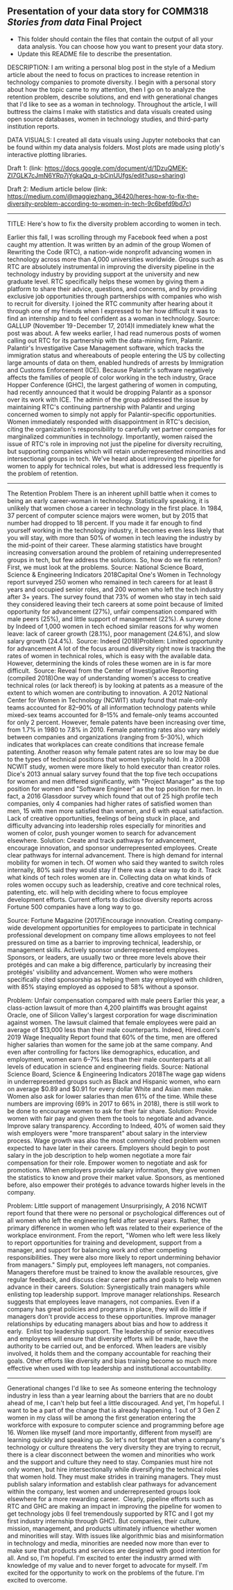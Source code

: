 ## Presentation of your data story for COMM318 _Stories from data_ Final Project

* This folder should contain the files that contain the output of all your data analysis. You can choose how you want to present your data story.
* Update this README file to describe the presentation.

DESCRIPTION: I am writing a personal blog post in the style of a Medium article about the need to focus on practices to increase retention in technology companies to promote diversity. I begin with a personal story about how the topic came to my attention, then I go on to analyze the retention problem, describe solutions, and end with generational changes that I'd like to see as a woman in technology. Throughout the article, I will buttress the claims I make with statistics and data visuals created using open source databases, women in technology studies, and third-party institution reports.

DATA VISUALS: I created all data visuals using Jupyter notebooks that can be found within my data analysis folders. Most plots are made using plotly's interactive plotting libraries.

Draft 1: (link: https://docs.google.com/document/d/1DzuQMEK-ZI7GLK7cJmN6YRp7jYgkaQq_q-bCinUUfgs/edit?usp=sharing)

Draft 2: Medium article below (link: https://medium.com/@maggiezhang_36420/heres-how-to-fix-the-diversity-problem-according-to-women-in-tech-9c6befd9bd7c)

---

TITLE: Here's how to fix the diversity problem according to women in tech.


Earlier this fall, I was scrolling through my Facebook feed when a post caught my attention. It was written by an admin of the group Women of Rewriting the Code (RTC), a nation-wide nonprofit advancing women in technology across more than 4,000 universities worldwide.
Groups such as RTC are absolutely instrumental in improving the diversity pipeline in the technology industry by providing support at the university and new graduate level. RTC specifically helps these women by giving them a platform to share their advice, questions, and concerns, and by providing exclusive job opportunities through partnerships with companies who wish to recruit for diversity. I joined the RTC community after hearing about it through one of my friends when I expressed to her how difficult it was to find an internship and to feel confident as a woman in technology.
Source: GALLUP (November 19 - December 17, 2014)I immediately knew what the post was about. A few weeks earlier, I had read numerous posts of women calling out RTC for its partnership with the data-mining firm, Palantir. Palantir's Investigative Case Management software, which tracks the immigration status and whereabouts of people entering the US by collecting large amounts of data on them, enabled hundreds of arrests by Immigration and Customs Enforcement (ICE). Because Palantir's software negatively affects the families of people of color working in the tech industry, Grace Hopper Conference (GHC), the largest gathering of women in computing, had recently announced that it would be dropping Palantir as a sponsor over its work with ICE.
The admin of the group addressed the issue by maintaining RTC's continuing partnership with Palantir and urging concerned women to simply not apply for Palantir-specific opportunities. Women immediately responded with disappointment in RTC's decision, citing the organization's responsibility to carefully vet partner companies for marginalized communities in technology. Importantly, women raised the issue of RTC's role in improving not just the pipeline for diversity recruiting, but supporting companies which will retain underrepresented minorities and intersectional groups in tech. We've heard about improving the pipeline for women to apply for technical roles, but what is addressed less frequently is the problem of retention.


---

The Retention Problem
There is an inherent uphill battle when it comes to being an early career-woman in technology. Statistically speaking, it is unlikely that women chose a career in technology in the first place. In 1984, 37 percent of computer science majors were women, but by 2015 that number had dropped to 18 percent. If you made it far enough to find yourself working in the technology industry, it becomes even less likely that you will stay, with more than 50% of women in tech leaving the industry by the mid-point of their career. These alarming statistics have brought increasing conversation around the problem of retaining underrepresented groups in tech, but few address the solutions. So, how do we fix retention? First, we must look at the problems.
Source: National Science Board, Science & Engineering Indicators 2018Capital One's Women in Technology report surveyed 250 women who remained in tech careers for at least 8 years and occupied senior roles, and 200 women who left the tech industry after 3+ years. The survey found that 73% of women who stay in tech said they considered leaving their tech careers at some point because of limited opportunity for advancement (27%), unfair compensation compared with male peers (25%), and little support of management (22%). A survey done by Indeed of 1,000 women in tech echoed similar reasons for why women leave: lack of career growth (28.1%), poor management (24.6%), and slow salary growth (24.4%). 
Source: Indeed (2018)Problem: Limited opportunity for advancement
A lot of the focus around diversity right now is tracking the rates of women in technical roles, which is easy with the available data. However, determining the kinds of roles these women are in is far more difficult. 
Source: Reveal from the Center of Investigative Reporting (compiled 2018)One way of understanding women's access to creative technical roles (or lack thereof) is by looking at patents as a measure of the extent to which women are contributing to innovation. A 2012 National Center for Women in Technology (NCWIT) study found that male-only teams accounted for 82–90% of all information technology patents while mixed-sex teams accounted for 8–15% and female-only teams accounted for only 2 percent. However, female patents have been increasing over time, from 1.7% in 1980 to 7.8% in 2010. Female patenting rates also vary widely between companies and organizations (ranging from 5–30%), which indicates that workplaces can create conditions that increase female patenting.
Another reason why female patent rates are so low may be due to the types of technical positions that women typically hold. In a 2008 NCWIT study, women were more likely to hold executor than creator roles. Dice's 2013 annual salary survey found that the top five tech occupations for women and men differed significantly, with "Project Manager" as the top position for women and "Software Engineer" as the top position for men. In fact, a 2016 Glassdoor survey which found that out of 25 high profile tech companies, only 4 companies had higher rates of satisfied women than men, 15 with men more satisfied than women, and 6 with equal satisfaction. Lack of creative opportunities, feelings of being stuck in place, and difficulty advancing into leadership roles especially for minorities and women of color, push younger women to search for advancement elsewhere.
Solution: Create and track pathways for advancement, encourage innovation, and sponsor underrepresented employees.
Create clear pathways for internal advancement. There is high demand for internal mobility for women in tech. Of women who said they wanted to switch roles internally, 80% said they would stay if there was a clear way to do it.
Track what kinds of tech roles women are in. Collecting data on what kinds of roles women occupy such as leadership, creative and core technical roles, patenting, etc. will help with deciding where to focus employee development efforts. Current efforts to disclose diversity reports across Fortune 500 companies have a long way to go.

Source: Fortune Magazine (2017)Encourage innovation. Creating company-wide development opportunities for employees to participate in technical professional development on company time allows employees to not feel pressured on time as a barrier to improving technical, leadership, or management skills.
Actively sponsor underrepresented employees. Sponsors, or leaders, are usually two or three more levels above their protégés and can make a big difference, particularly by increasing their protégés' visibility and advancement. Women who were mothers specifically cited sponsorship as helping them stay employed with children, with 85% staying employed as opposed to 58% without a sponsor.

Problem: Unfair compensation compared with male peers
Earlier this year, a class-action lawsuit of more than 4,200 plaintiffs was brought against Oracle, one of Silicon Valley's largest corporation for wage discrimination against women. The lawsuit claimed that female employees were paid an average of $13,000 less than their male counterparts. Indeed, Hired.com's 2019 Wage Inequality Report found that 60% of the time, men are offered higher salaries than women for the same job at the same company. And even after controlling for factors like demographics, education, and employment, women earn 6–7% less than their male counterparts at all levels of education in science and engineering fields.
Source: National Science Board, Science & Engineering Indicators 2018The wage gap widens in underrepresented groups such as Black and Hispanic women, who earn on average $0.89 and $0.91 for every dollar White and Asian men make. Women also ask for lower salaries than men 61% of the time. While these numbers are improving (69% in 2017 to 66% in 2018), there is still work to be done to encourage women to ask for their fair share.
Solution: Provide women with fair pay and given them the tools to negotiate and advance.
Improve salary transparency. According to Indeed, 40% of women said they wish employers were "more transparent" about salary in the interview process. Wage growth was also the most commonly cited problem women expected to have later in their careers. Employers should begin to post salary in the job description to help women negotiate a more fair compensation for their role.
Empower women to negotiate and ask for promotions. When employers provide salary information, they give women the statistics to know and prove their market value. Sponsors, as mentioned before, also empower their protégés to advance towards higher levels in the company.

Problem: Little support of management
Unsurprisingly, A 2016 NCWIT report found that there were no personal or psychological differences out of all women who left the engineering field after several years. Rather, the primary difference in women who left was related to their experience of the workplace environment. From the report, "Women who left were less likely to report opportunities for training and development, support from a manager, and support for balancing work and other competing responsibilities. They were also more likely to report undermining behavior from managers." Simply put, employees left managers, not companies. Managers therefore must be trained to know the available resources, give regular feedback,  and discuss clear career paths and goals to help women advance in their careers.
Solution: Synergistically train managers while enlisting  top leadership support.
Improve manager relationships. Research suggests that employees leave managers, not companies. Even if a company has great policies and programs in place, they will do little if managers don't provide access to these opportunities. Improve manager relationships by educating managers about bias and how to address it early. 
Enlist top leadership support. The leadership of senior executives and employees will ensure that diversity efforts will be made, have the authority to be carried out, and be enforced. When leaders are visibly involved, it holds them and the company accountable for reaching their goals. Other efforts like diversity and bias training become so much more effective when used with top leadership and institutional accountability.



---

Generational changes I'd like to see
As someone entering the technology industry in less than a year learning about the barriers that are no doubt ahead of me, I can't help but feel a little discouraged. And yet, I'm hopeful. I want to be a part of the change that is already happening. 1 out of 3 Gen Z women in my class will be among the first generation entering the workforce with exposure to computer science and programming before age 16. Women like myself (and more importantly, different from myself) are learning quickly and speaking up.
So let's not forget that when a company's technology or culture threatens the very diversity they are trying to recruit, there is a clear disconnect between the women and minorities who work and the support and culture they need to stay. Companies must hire not only women, but hire intersectionally while diversifying the technical roles that women hold. They must make strides in training managers. They must publish salary information and establish clear pathways for advancement within the company, lest women and underrepresented groups look elsewhere for a more rewarding career. 
Clearly, pipeline efforts such as RTC and GHC are making an impact in improving the pipeline for women to get technology jobs (I feel tremendously supported by RTC and I got my first industry internship through GHC). But companies, their culture, mission, management, and products ultimately influence whether women and minorities will stay. With issues like algorithmic bias and misinformation in technology and media, minorities are needed now more than ever to make sure that products and services are designed with good intention for all.
And so, I'm hopeful. I'm excited to enter the industry armed with knowledge of my value and to never forget to advocate for myself. I'm excited for the opportunity to work on the problems of the future. I'm excited to overcome.


